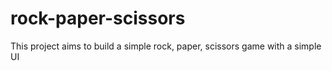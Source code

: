 # rock-paper-scissors
This project aims to build a simple rock, paper, scissors game with a simple UI
